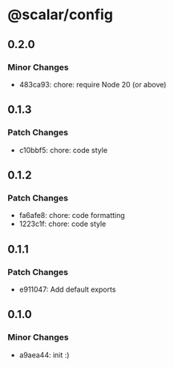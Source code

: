 # @scalar/config

## 0.2.0

### Minor Changes

- 483ca93: chore: require Node 20 (or above)

## 0.1.3

### Patch Changes

- c10bbf5: chore: code style

## 0.1.2

### Patch Changes

- fa6afe8: chore: code formatting
- 1223c1f: chore: code style

## 0.1.1

### Patch Changes

- e911047: Add default exports

## 0.1.0

### Minor Changes

- a9aea44: init :)
